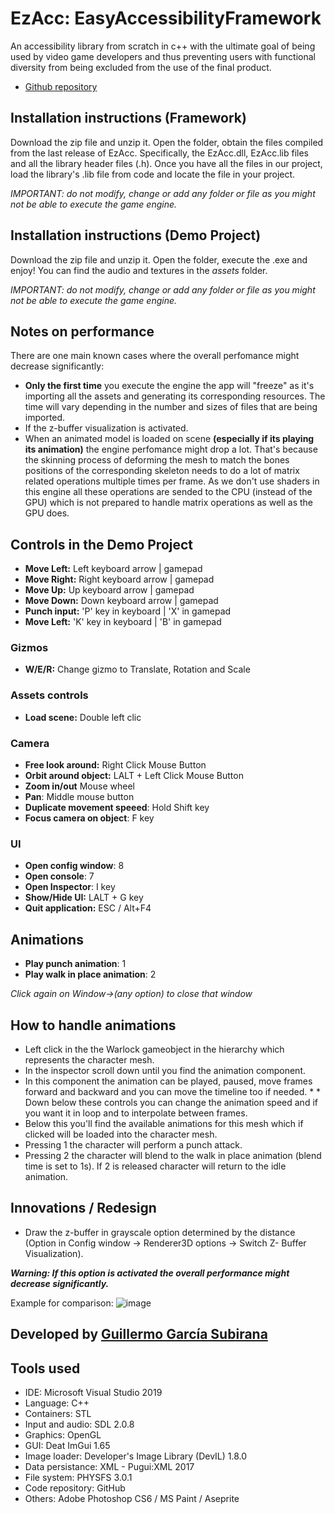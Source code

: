 # EzAcc: EasyAccessibilityFramework
An accessibility library from scratch in c++ with the ultimate goal of being used by video game developers and thus preventing users with functional diversity from being excluded from the use of the final product. 

* [Github repository](https://github.com/Wilhelman/EzAcc-EasyAccessibilityFramework)

## Installation instructions (Framework)

Download the zip file and unzip it. Open the folder, obtain the files compiled from the last release of EzAcc. Specifically, the EzAcc.dll, EzAcc.lib files and all the library header files (.h). Once you have all the files in our project, load the library's .lib file from code and locate the file in your project.

_IMPORTANT: do not modify, change or add any folder or file as you might not be able to execute the game engine._

## Installation instructions (Demo Project)

Download the zip file and unzip it. Open the folder, execute the .exe and enjoy! You can find the audio and textures in the _assets_ folder.

_IMPORTANT: do not modify, change or add any folder or file as you might not be able to execute the game engine._

## **Notes on performance**

There are one main known cases where the overall perfomance might decrease significantly:

* **Only the first time** you execute the engine the app will "freeze" as it's importing all the assets and generating its corresponding resources. The time will vary depending in the number and sizes of files that are being imported.
* If the z-buffer visualization is activated.
* When an animated model is loaded on scene **(especially if its playing its animation)** the engine perfomance might drop a lot. That's because the skinning process of deforming the mesh to match the bones positions of the corresponding skeleton needs to do a lot of matrix related operations multiple times per frame. As we don't use shaders in this engine all these operations are sended to the CPU (instead of the GPU) which is not prepared to handle matrix operations as well as the GPU does. 

## Controls in the Demo Project

* **Move Left:** Left keyboard arrow | gamepad
* **Move Right:** Right keyboard arrow | gamepad
* **Move Up:** Up keyboard arrow | gamepad
* **Move Down:** Down keyboard arrow | gamepad
* **Punch input:** 'P' key in keyboard | 'X' in gamepad
* **Move Left:** 'K' key in keyboard | 'B' in gamepad

### Gizmos

* **W/E/R:** Change gizmo to Translate, Rotation and Scale

### Assets controls

* **Load scene:** Double left clic

### Camera

* **Free look around:** Right Click Mouse Button
* **Orbit around object:** LALT + Left Click Mouse Button
* **Zoom in/out** Mouse wheel
* **Pan**: Middle mouse button
* **Duplicate movement speeed**: Hold Shift key
* **Focus camera on object**: F key

### UI 
* **Open config window**: 8
* **Open console**: 7 
* **Open Inspector**: I key
* **Show/Hide UI:** LALT + G key
* **Quit application:** ESC / Alt+F4

## Animations
* **Play punch animation**: 1
* **Play walk in place animation**: 2

_Click again on Window->(any option) to close that window_

## How to handle animations

* Left click in the the Warlock gameobject in the hierarchy which represents the character mesh.
* In the inspector scroll down until you find the animation component.
* In this component the animation can be played, paused, move frames forward and backward and you can move the timeline too if needed. * * Down below these controls you can change the animation speed and if you want it in loop and to interpolate between frames.
* Below this you'll find the available animations for this mesh which if clicked will be loaded into the character mesh. 
* Pressing 1 the character will perform a punch attack.
* Pressing 2 the character will blend to the walk in place animation (blend time is set to 1s). If 2 is released character will return to the idle animation.

## Innovations / Redesign

* Draw the z-buffer in grayscale option determined by the distance (Option in Config window -> Renderer3D options -> Switch Z- Buffer Visualization).

**_Warning: If this option is activated the overall performance might decrease significantly._**

Example for comparison:
![image](https://user-images.githubusercontent.com/25589509/46920311-ccccb780-cfec-11e8-9afa-fcbf64616042.png)


## Developed by [Guillermo García Subirana](https://github.com/Wilhelman)

## Tools used
* IDE: Microsoft Visual Studio 2019
* Language: C++
* Containers: STL
* Input and audio: SDL 2.0.8
* Graphics: OpenGL
* GUI: Deat ImGui 1.65
* Image loader: Developer's Image Library (DevIL) 1.8.0
* Data persistance: XML - Pugui:XML 2017
* File system: PHYSFS 3.0.1
* Code repository: GitHub
* Others: Adobe Photoshop CS6 / MS Paint / Aseprite
